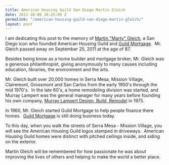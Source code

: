 ```yaml
---
title: American Housing Guild San Diego Martin Gleich
date: 2011-10-08 10:25:09 Z
permalink: "/american-housing-guild-san-diego-martin-gleich/"
layout: post
---
```




I am dedicating this post to the memory of <a title="Martin Gleich" href="http://signonsandiego.com/news/2011/oct/07/martin-gleich-major-san-diego-home-builder-and-phi/">Martin "Marty" Gleich</a>, a San Diego icon who founded American Housing Guild and <a title="Guild Mortgage" href="http://guildmortgage.com/">Guild Mortgage</a>.  Mr. Gleich passed away on September 25, 2011 at the age of 87.

Besides being know as a home builder and mortgage broker, Mr. Gleich was a generous philanthropist, giving anonymously to many causes including education, libraries, the environment and the arts.

Mr. Gleich built over 20,000 homes in Serra Mesa, Mission Village, Clairemont, Grossmont and San Carlos from the early 1950's through the mid 1970's.  In the late 60's, a home remodeling division was started, and Murray Lampert was the general manager for many years before founding his own company, <a title="Murray Lampert Design, Build, Remodel San Diego" href="http://www.murraylampert.com/">Murray Lampert Design, Build, Remodel</a> in 1975.

In 1960, Mr. Gleich started Guild Mortgage to help people finance there homes.  <a title="Guild Mortgage Company" href="http://guildmortgage.com">Guild Mortgage</a> is still doing business today.

To this day, when you walk the streets of Serra Mesa - Mission Village, you will see the American Housing Guild logos stamped in driveways.  American Housing Guild homes were distinct with pitched ceilings inside, and siding on the exterior.

Martin Gleich will be remembered for how passionate he was about improving the lives of others and helping to make the world a better place.
